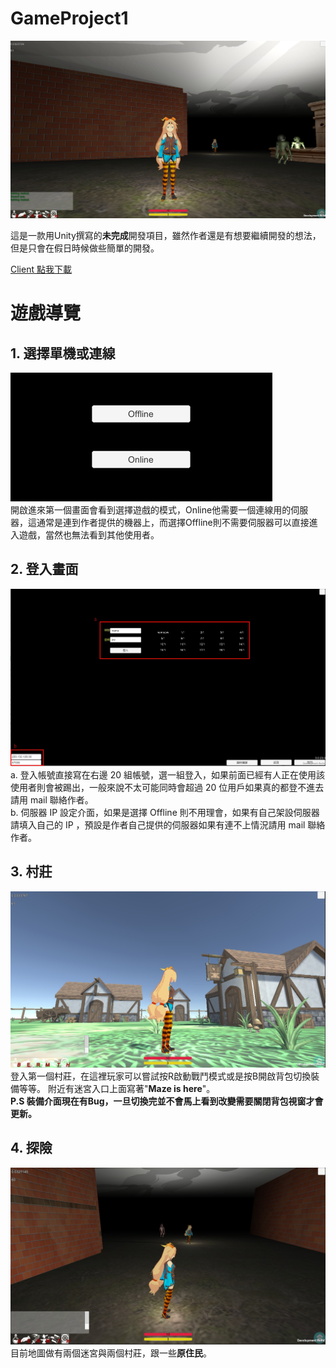 # GameProject1
![Image](res/1565452909695.jpg)

這是一款用Unity撰寫的**未完成**開發項目，雖然作者還是有想要繼續開發的想法，但是只會在假日時候做些簡單的開發。 

[Client 點我下載](https://drive.google.com/file/d/1ItZIiPb-FhKoaTthAB4qttuAhBIbreFT/view?usp=sharing)

# 遊戲導覽

##  1. 選擇單機或連線
![image](res/1565454377772.jpg)  
開啟進來第一個畫面會看到選擇遊戲的模式，Online他需要一個連線用的伺服器，這通常是連到作者提供的機器上，而選擇Offline則不需要伺服器可以直接進入遊戲，當然也無法看到其他使用者。
##  2. 登入畫面
![image](res/1565454770023.jpg) 
a. 登入帳號直接寫在右邊 20 組帳號，選一組登入，如果前面已經有人正在使用該使用者則會被踢出，一般來說不太可能同時會超過 20 位用戶如果真的都登不進去請用 mail 聯絡作者。  
b. 伺服器 IP 設定介面，如果是選擇 Offline 則不用理會，如果有自己架設伺服器請填入自己的 IP ，預設是作者自己提供的伺服器如果有連不上情況請用 mail 聯絡作者。

## 3. 村莊
![image](res/1565455411093.jpg) 
登入第一個村莊，在這裡玩家可以嘗試按R啟動戰鬥模式或是按B開啟背包切換裝備等等。
附近有迷宮入口上面寫著"**Maze is here**"。  
__P.S 裝備介面現在有Bug，一旦切換完並不會馬上看到改變需要關閉背包視窗才會更新。__
## 4. 探險
![image](res/1565455810576.jpg) 
目前地圖做有兩個迷宮與兩個村莊，跟一些**原住民**。




